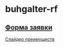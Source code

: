 # buhgalter-rf

[Форма заявки](https://sof7ik.github.io/buhgalter-rf/form/ "Открыть страницу формы заявки")
---
[Слайдер преимуществ](https://sof7ik.github.io/buhgalter-rf/slider/ "Открыть страницу со слайдером преимуществ")
